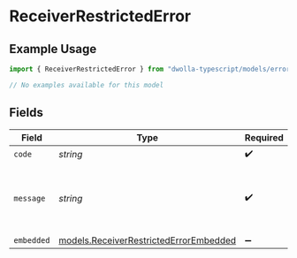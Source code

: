 # ReceiverRestrictedError

## Example Usage

```typescript
import { ReceiverRestrictedError } from "dwolla-typescript/models/errors";

// No examples available for this model
```

## Fields

| Field                                                                                     | Type                                                                                      | Required                                                                                  | Description                                                                               | Example                                                                                   |
| ----------------------------------------------------------------------------------------- | ----------------------------------------------------------------------------------------- | ----------------------------------------------------------------------------------------- | ----------------------------------------------------------------------------------------- | ----------------------------------------------------------------------------------------- |
| `code`                                                                                    | *string*                                                                                  | :heavy_check_mark:                                                                        | N/A                                                                                       | ValidationError                                                                           |
| `message`                                                                                 | *string*                                                                                  | :heavy_check_mark:                                                                        | N/A                                                                                       | Validation error(s) present. See embedded errors list for more details.                   |
| `embedded`                                                                                | [models.ReceiverRestrictedErrorEmbedded](../../models/receiverrestrictederrorembedded.md) | :heavy_minus_sign:                                                                        | N/A                                                                                       |                                                                                           |